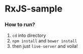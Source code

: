 # RxJS-sample

### How to run?

1. `cd` into directory
2. `npm install` and `bower install`
3. then just `live-server` and voila!

